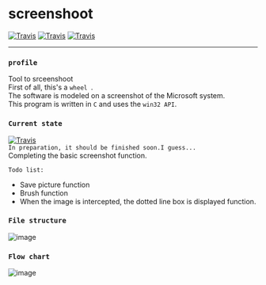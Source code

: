 # screenshoot

[![Travis](https://img.shields.io/badge/Language-C-brightgreen.svg)]()
[![Travis](https://img.shields.io/badge/Version-0.0.0-orange.svg)]()
[![Travis](https://img.shields.io/badge/Status-Not%20completed-red.svg)]()
  
  ---
  
### `profile`
Tool to srceenshoot    
First of all, this's a `wheel `.  
The software is modeled on a screenshot of the Microsoft system.  
This program is written in `C` and uses the `win32 API`.  
  
### `Current state ` 
[![Travis](https://img.shields.io/badge/progress-70%20%25-lightgrey.svg?style=flat-square)]()  
`In preparation, it should be finished soon.I guess...  `  
Completing the basic screenshot function.  
  
`Todo list:`  
* Save picture function
* Brush function  
* When the image is intercepted, the dotted line box is displayed function.  
  
  
### `File structure`  
![image](https://github.com/Joezeo/screenshoot/blob/master/res/FileStructure.PNG)  
  
  
### `Flow chart`
![image](https://github.com/Joezeo/screenshoot/blob/master/res/ScreenShot%E5%9F%BA%E6%9C%AC%E6%B5%81%E7%A8%8B.svg)
